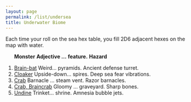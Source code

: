 ```yaml
---
layout: page
permalink: /list/undersea
title: Underwater Biome
---
```


Each time your roll on the sea hex table, you fill 2D6 adjacent hexes on the map with water.
<br>

&nbsp; &nbsp; &nbsp; <span class="a">**Monster**</span> <span class="bb">**Adjective ...**</span> <span class="cc">**feature.**</span> **Hazard**

1. <span class="a">[Brain-bat](/monsters/brain-bat)</span> <span class="b">Weird...</span>  <span class="c">pyramids.</span> <span class="d">Ancient defense turret.</span>
1. <span class="a">[Cloaker](/monsters/cloaker)</span> <span class="b">Upside-down...</span>  <span class="c">spires.</span> <span class="d">Deep sea fear vibrations.</span>
1. <span class="a">[Crab](/monsters/crab)</span> <span class="b">Barnacle ...</span>  <span class="c">steam vent.</span> <span class="d">Razor barnacles.</span>
1. <span class="a">[Crab, Braincrab](/monsters/crab-braincrab)</span> <span class="b">Gloomy ...</span>  <span class="c">graveyard.</span> <span class="d">Sharp bones.</span>
1. <span class="a">[Undine](/monsters/undine)</span> <span class="b">Trinket...</span>  <span class="c">shrine.</span> <span class="d">Amnesia bubble jets.</span>
